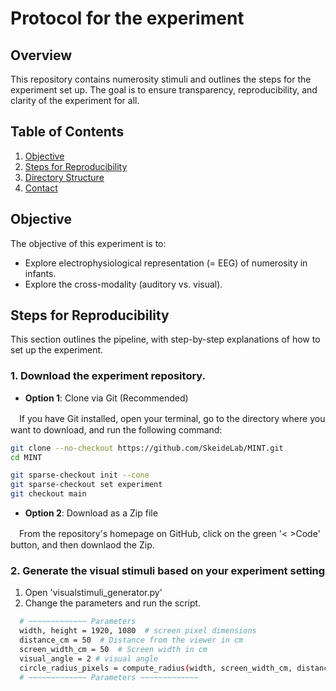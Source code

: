 # Protocol for the experiment

## Overview

This repository contains numerosity stimuli and outlines the steps for the experiment set up. The goal is to ensure transparency, reproducibility, and clarity of the experiment for all.

## Table of Contents

1. [Objective](#objective)
2. [Steps for Reproducibility](#steps-for-reproducibility)
3. [Directory Structure](#directory-structure)
4. [Contact](#contact)


## Objective

The objective of this experiment is to:
- Explore electrophysiological representation (= EEG) of numerosity in infants.
- Explore the cross-modality (auditory vs. visual).


## Steps for Reproducibility

This section outlines the pipeline, with step-by-step explanations of how to set up the experiment.

### 1. Download the experiment repository. 
- **Option 1**: Clone via Git (Recommended)

　If you have Git installed, open your terminal, go to the directory where you want to download, and run the following command:

  ```bash
  git clone --no-checkout https://github.com/SkeideLab/MINT.git
  cd MINT

  git sparse-checkout init --cone
  git sparse-checkout set experiment
  git checkout main
  ```

- **Option 2**: Download as a Zip file 

　From the repository's homepage on GitHub, click on the green '< >Code' button, and then downlaod the Zip.

### 2. Generate the visual stimuli based on your experiment setting
1. Open 'visualstimuli_generator.py'
2. Change the parameters and run the script.

  ```bash
    # ~~~~~~~~~~~~~ Parameters
    width, height = 1920, 1080  # screen pixel dimensions
    distance_cm = 50  # Distance from the viewer in cm
    screen_width_cm = 50  # Screen width in cm
    visual_angle = 2 # visual angle
    circle_radius_pixels = compute_radius(width, screen_width_cm, distance_cm, visual_angle) # compute the raidus of circle within the specified visual angle
    # ~~~~~~~~~~~~~ Parameters ~~~~~~~~~~~~~
  ```







